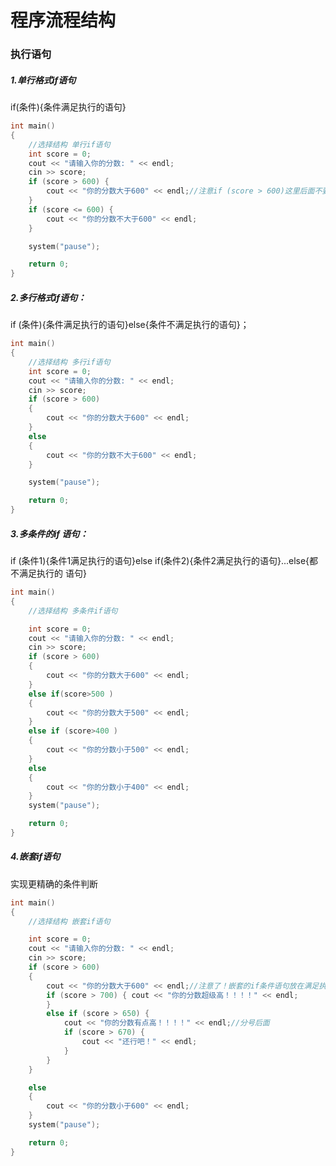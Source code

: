 # 程序流程结构

### 执行语句

##### 1.单行格式if语句

if(条件){条件满足执行的语句}

```c++
int main()
{
	//选择结构 单行if语句
	int score = 0;
	cout << "请输入你的分数: " << endl;
	cin >> score;
	if (score > 600) {
		cout << "你的分数大于600" << endl;//注意if (score > 600)这里后面不要加分号，直接跟执行语句就可以，加了分号就失去了判断功能
	}
	if (score <= 600) {
		cout << "你的分数不大于600" << endl;
	}

	system("pause");

	return 0;
}
```

##### 2.多行格式if语句：

if (条件){条件满足执行的语句}else{条件不满足执行的语句}；

```c++
int main()
{
	//选择结构 多行if语句
	int score = 0;
	cout << "请输入你的分数: " << endl;
	cin >> score;
	if (score > 600) 
    {
		cout << "你的分数大于600" << endl;
	}
	else
    {
		cout << "你的分数不大于600" << endl;
	}

	system("pause");

	return 0;
}
```

##### 3.多条件的if 语句：

if (条件1){条件1满足执行的语句}else if(条件2){条件2满足执行的语句}...else{都不满足执行的 语句}

```c++
int main()
{
	//选择结构 多条件if语句

	int score = 0;
	cout << "请输入你的分数: " << endl;
	cin >> score;
	if (score > 600) 
	{
		cout << "你的分数大于600" << endl;
	}
	else if(score>500 ) 
	{
		cout << "你的分数大于500" << endl;
	}
	else if (score>400 )
	{
		cout << "你的分数小于500" << endl;
	}
	else 
	{
		cout << "你的分数小于400" << endl;
	}
	system("pause");

	return 0;
}
```

##### 4.嵌套if语句

实现更精确的条件判断

```c++
int main()
{
	//选择结构 嵌套if语句

	int score = 0;
	cout << "请输入你的分数: " << endl;
	cin >> score;
	if (score > 600) 
	{
		cout << "你的分数大于600" << endl;//注意了！嵌套的if条件语句放在满足执行的语句的；号后面
		if (score > 700) { cout << "你的分数超级高！！！！" << endl;
		}
		else if (score > 650) {
			cout << "你的分数有点高！！！！" << endl;//分号后面
			if (score > 670) {
				cout << "还行吧！" << endl;
			}
		}
	}

	else 
	{
		cout << "你的分数小于600" << endl;
	}
	system("pause");

	return 0;
}
```

